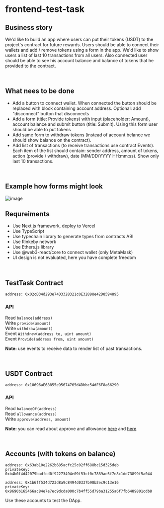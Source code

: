 # frontend-test-task

## Business story

We'd like to build an app where users can put their tokens (USDT) to the project's contract for future rewards. Users should be able to connect their wallets and add / remove tokens using a form in the app. We'd like to show users a list of last 10 transactions from all users. Also connected user should be able to see his account balance and balance of tokens that he provided to the contract.

<br />

## What nees to be done

- Add a button to connect wallet. When connected the button should be replaced with block containing account address. Optional: add "disconnect" button that disconnects
- Add a form (title: Provide tokens) with input (placeholder: Amount), account balance and submit button (title: Submit). Using this form user should be able to put tokens 
- Add same form to withdraw tokens (instead of account belance we should show balance on the contract).
- Add list of transactions (to receive transactions use contract Events). Each item of the list should contain: sender address, amount of tokens, action (provide / withdraw), date (MM/DD/YYYY HH:mm:ss). Show only last 10 transactions.

<br />

## Example how forms might look

![image](https://user-images.githubusercontent.com/966176/135583164-0cb5c748-de42-4735-961a-2657eda04f6b.png)

## Requreiments

- Use Next.js framework, deploy to Vercel
- Use TypeScript
- Use typechain library to generate types from contracts ABI
- Use Rinkeby network
- Use Ethers.js library
- Use @web3-react/core to connect wallet (only MetaMask)
- UI design is not evaluated, here you have complete freedom

<br />

## TestTask Contract

```
address: 0x02cB34d293e74D3328321c0E32898e42D8594895
```

### API

Read `balance(address)`<br />
Write `provide(amount)`<br />
Write `withdraw(amount)`<br />
Event `Withdraw(address to, uint amount)`<br />
Event `Provide(address from, uint amount)`

**Note:** use events to receive data to render list of past transactions.

<br />

## USDT Contract

```
address: 0x18696aE68855e95674765d4Dbbc54dF6F8a66290
```

### API

Read `balanceOf(address)`<br />
Read `allowance(address)`<br />
Write `approve(address, amount)`<br />

**Note:** you can read about approve and allowance [here](https://docs.openzeppelin.com/contracts/2.x/api/token/erc20#IERC20-approve-address-uint256-) and [here](https://docs.openzeppelin.com/contracts/2.x/api/token/erc20#IERC20-allowance-address-address-).

<br />

## Accounts (with tokens on balance)

```
address: 0x63ab10e2262b685acfc25c02ff688bc15d325deb
privateKey: 0xb4b0f4d42079badfcd0f92273494e09f53cf0c7889ae5f7e8c1dd73899f5a044

address: 0x1b6ff534d723d8a9c8494d0337b98b2ec9c13e16
privateKey: 0x9690b165466ac84e7e7ec9dcda000c7b4ff55d79ba31255a6f7fb6489801cdb8
```

Use these accounts to test the DApp.
